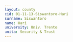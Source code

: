 ```yaml
---
layout: county 
cid: 01-11-13-Siswantoro-Hari
surname: Siswantoro
name: Hari
university: Univ. Trento
unita: Security & Trust
---
```

